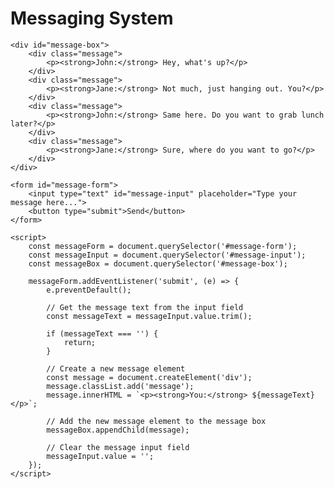 <!DOCTYPE html>
<html>
<head>
    <title>Messaging System</title>
</head>
<body>
    <h1>Messaging System</h1>
    
    <div id="message-box">
        <div class="message">
            <p><strong>John:</strong> Hey, what's up?</p>
        </div>
        <div class="message">
            <p><strong>Jane:</strong> Not much, just hanging out. You?</p>
        </div>
        <div class="message">
            <p><strong>John:</strong> Same here. Do you want to grab lunch later?</p>
        </div>
        <div class="message">
            <p><strong>Jane:</strong> Sure, where do you want to go?</p>
        </div>
    </div>
    
    <form id="message-form">
        <input type="text" id="message-input" placeholder="Type your message here...">
        <button type="submit">Send</button>
    </form>
    
    <script>
        const messageForm = document.querySelector('#message-form');
        const messageInput = document.querySelector('#message-input');
        const messageBox = document.querySelector('#message-box');

        messageForm.addEventListener('submit', (e) => {
            e.preventDefault();

            // Get the message text from the input field
            const messageText = messageInput.value.trim();

            if (messageText === '') {
                return;
            }

            // Create a new message element
            const message = document.createElement('div');
            message.classList.add('message');
            message.innerHTML = `<p><strong>You:</strong> ${messageText}</p>`;

            // Add the new message element to the message box
            messageBox.appendChild(message);

            // Clear the message input field
            messageInput.value = '';
        });
    </script>
</body>
</html>
